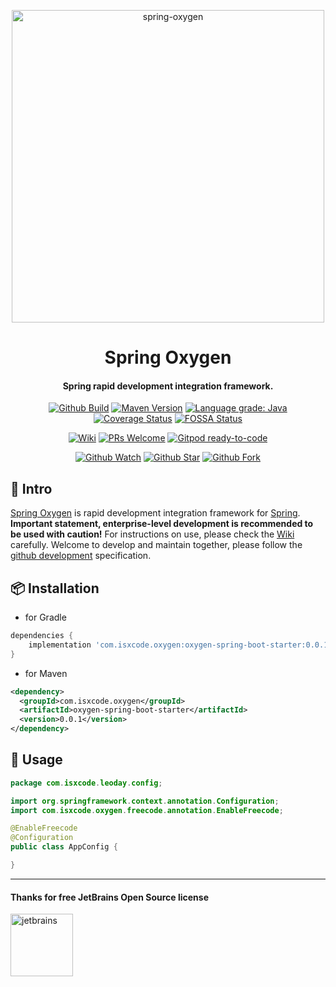 <p align="center">
  <a href="https://github.com/isxcode/spring-oxygen">
    <img alt="spring-oxygen" width="500" src="https://gitee.com/isxcode/blogs-galaxy-images/raw/master/oxygen/oxygen.png">
  </a>
</p>

<h1 align="center">
    Spring Oxygen
</h1>

<h4 align="center">
    Spring rapid development integration framework.
</h4>

<div align="center">

[![Github Build](https://github.com/isxcode/spring-oxygen/workflows/build/badge.svg?branch=latest)](https://github.com/isxcode/spring-oxygen/actions?query=workflow%3Abuild)
[![Maven Version](https://img.shields.io/maven-central/v/com.isxcode.oxygen/oxygen-spring-boot-starter)](https://search.maven.org/artifact/com.isxcode.oxygen/oxygen-spring-boot-starter)
[![Language grade: Java](https://img.shields.io/lgtm/grade/java/g/isxcode/spring-oxygen.svg?logo=lgtm&logoWidth=18)](https://lgtm.com/projects/g/isxcode/spring-oxygen/context:java)
[![Coverage Status](https://coveralls.io/repos/github/isxcode/spring-oxygen/badge.svg?branch=latest)](https://coveralls.io/github/isxcode/spring-oxygen?branch=latest)
[![FOSSA Status](https://app.fossa.com/api/projects/git%2Bgithub.com%2Fisxcode%2Fspring-oxygen.svg?type=shield)](https://app.fossa.com/projects/git%2Bgithub.com%2Fisxcode%2Fspring-oxygen?ref=badge_shield)

</div>

<div align="center">

[![Wiki](https://img.shields.io/badge/Wiki-docs-important)](https://github.com/isxcode/spring-oxygen/wiki)
[![PRs Welcome](https://img.shields.io/badge/PRs-welcome-brightgreen.svg)](https://github.com/isxcode/spring-oxygen/blob/main/CONTRIBUTING.md)
[![Gitpod ready-to-code](https://img.shields.io/badge/Gitpod-ready--to--code-blue?logo=gitpod)](https://gitpod.io/#https://github.com/isxcode/spring-oxygen)

</div>

<div align="center">

[![Github Watch](https://img.shields.io/github/watchers/isxcode/spring-oxygen?style=social)](https://github.com/isxcode/spring-oxygen/watchers)
[![Github Star](https://img.shields.io/github/stars/isxcode/spring-oxygen?style=social)](https://github.com/isxcode/spring-oxygen/stargazers)
[![Github Fork](https://img.shields.io/github/forks/isxcode/spring-oxygen?style=social)](https://github.com/isxcode/spring-oxygen/network/members)

</div>

## 🐣 Intro

[Spring Oxygen](https://github.com/isxcode/spring-oxygen) is rapid development integration framework for [Spring](https://spring.io/).
**Important statement, enterprise-level development is recommended to be used with caution!**
For instructions on use, please check the [Wiki](https://github.com/isxcode/spring-oxygen/wiki) carefully.
Welcome to develop and maintain together, please follow the [github development](https://github.com/isxcode/spring-oxygen/blob/main/CONTRIBUTING.md) specification.

## 📦 Installation

- for Gradle

```groovy
dependencies {
    implementation 'com.isxcode.oxygen:oxygen-spring-boot-starter:0.0.1'
}
```

- for Maven

```xml
<dependency>
  <groupId>com.isxcode.oxygen</groupId>
  <artifactId>oxygen-spring-boot-starter</artifactId>
  <version>0.0.1</version>
</dependency>
```

## 🔨 Usage

```java
package com.isxcode.leoday.config;

import org.springframework.context.annotation.Configuration;
import com.isxcode.oxygen.freecode.annotation.EnableFreecode;

@EnableFreecode
@Configuration
public class AppConfig {

}
```

***

#### Thanks for free JetBrains Open Source license

<a href="https://www.jetbrains.com/?from=spring-oxygen" target="_blank"><img src="https://gitee.com/isxcode/blogs-galaxy-images/raw/master/jetbrains/jetbrains-3.png" height="100" alt="jetbrains"/></a>